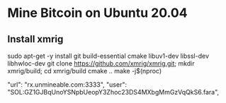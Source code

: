 # Mine Bitcoin on Ubuntu 20.04

## Install xmrig
sudo apt-get -y install git build-essential cmake libuv1-dev libssl-dev libhwloc-dev
git clone https://github.com/xmrig/xmrig.git; mkdir xmrig/build; cd xmrig/build
cmake ..
make -j$(nproc)

"url": "rx.unmineable.com:3333",
"user": "SOL:GZ1GJBqUnoYSNpbUeopY3Zhoc23DS4MXbgMmGzVqQkS6.fara",

